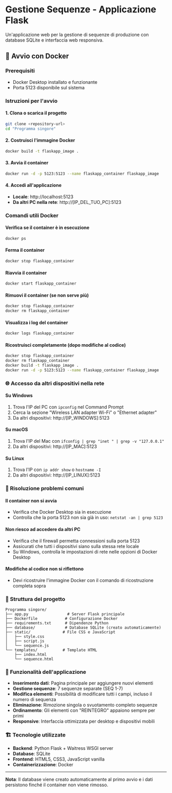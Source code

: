 # Gestione Sequenze - Applicazione Flask

Un'applicazione web per la gestione di sequenze di produzione con database SQLite e interfaccia web responsiva.

## 🚀 Avvio con Docker

### Prerequisiti
- Docker Desktop installato e funzionante
- Porta 5123 disponibile sul sistema

### Istruzioni per l'avvio

#### 1. Clona o scarica il progetto
```bash
git clone <repository-url>
cd "Programma singore"
```

#### 2. Costruisci l'immagine Docker
```bash
docker build -t flaskapp_image .
```

#### 3. Avvia il container
```bash
docker run -d -p 5123:5123 --name flaskapp_container flaskapp_image
```

#### 4. Accedi all'applicazione
- **Locale**: http://localhost:5123
- **Da altri PC nella rete**: http://[IP_DEL_TUO_PC]:5123

### Comandi utili Docker

#### Verifica se il container è in esecuzione
```bash
docker ps
```

#### Ferma il container
```bash
docker stop flaskapp_container
```

#### Riavvia il container
```bash
docker start flaskapp_container
```

#### Rimuovi il container (se non serve più)
```bash
docker stop flaskapp_container
docker rm flaskapp_container
```

#### Visualizza i log del container
```bash
docker logs flaskapp_container
```

#### Ricostruisci completamente (dopo modifiche al codice)
```bash
docker stop flaskapp_container
docker rm flaskapp_container
docker build -t flaskapp_image .
docker run -d -p 5123:5123 --name flaskapp_container flaskapp_image
```

### 🌐 Accesso da altri dispositivi nella rete

#### Su Windows
1. Trova l'IP del PC con `ipconfig` nel Command Prompt
2. Cerca la sezione "Wireless LAN adapter Wi-Fi" o "Ethernet adapter"
3. Da altri dispositivi: http://[IP_WINDOWS]:5123

#### Su macOS
1. Trova l'IP del Mac con `ifconfig | grep "inet " | grep -v "127.0.0.1"`
2. Da altri dispositivi: http://[IP_MAC]:5123

#### Su Linux
1. Trova l'IP con `ip addr show` o `hostname -I`
2. Da altri dispositivi: http://[IP_LINUX]:5123

### 🔧 Risoluzione problemi comuni

#### Il container non si avvia
- Verifica che Docker Desktop sia in esecuzione
- Controlla che la porta 5123 non sia già in uso: `netstat -an | grep 5123`

#### Non riesco ad accedere da altri PC
- Verifica che il firewall permetta connessioni sulla porta 5123
- Assicurati che tutti i dispositivi siano sulla stessa rete locale
- Su Windows, controlla le impostazioni di rete nelle opzioni di Docker Desktop

#### Modifiche al codice non si riflettono
- Devi ricostruire l'immagine Docker con il comando di ricostruzione completa sopra

### 📁 Struttura del progetto

```
Programma singore/
├── app.py                 # Server Flask principale
├── Dockerfile            # Configurazione Docker
├── requirements.txt      # Dipendenze Python
├── database/             # Database SQLite (creato automaticamente)
├── static/              # File CSS e JavaScript
│   ├── style.css
│   ├── script.js
│   └── sequence.js
└── templates/           # Template HTML
    ├── index.html
    └── sequence.html
```

### 🎯 Funzionalità dell'applicazione

- **Inserimento dati**: Pagina principale per aggiungere nuovi elementi
- **Gestione sequenze**: 7 sequenze separate (SEQ 1-7)
- **Modifica elementi**: Possibilità di modificare tutti i campi, incluso il numero di sequenza
- **Eliminazione**: Rimozione singola o svuotamento completo sequenze
- **Ordinamento**: Gli elementi con "REINTEGRO" appaiono sempre per primi
- **Responsive**: Interfaccia ottimizzata per desktop e dispositivi mobili

### 🏗️ Tecnologie utilizzate

- **Backend**: Python Flask + Waitress WSGI server
- **Database**: SQLite
- **Frontend**: HTML5, CSS3, JavaScript vanilla
- **Containerizzazione**: Docker

---

**Nota**: Il database viene creato automaticamente al primo avvio e i dati persistono finché il container non viene rimosso.
